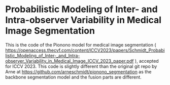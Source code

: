 
# Probabilistic Modeling of Inter- and Intra-observer Variability in Medical Image Segmentation
This is the code of the Pionono model for medical image segmentation ( https://openaccess.thecvf.com/content/ICCV2023/papers/Schmidt_Probabilistic_Modeling_of_Inter-_and_Intra-observer_Variability_in_Medical_Image_ICCV_2023_paper.pdf ), accepted for
ICCV 2023. This code is slightly different than the original git repo by Arne at https://github.com/arneschmidt/pionono_segmentation as the backbone segmentation model and the fusion parts are different.






